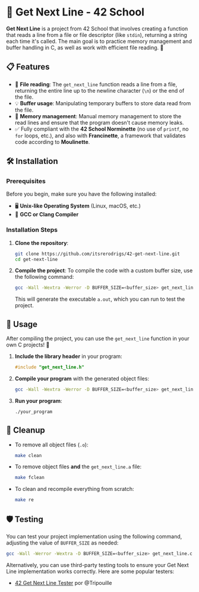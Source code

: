 # 🚀 Get Next Line - 42 School

**Get Next Line** is a project from 42 School that involves creating a function that reads a line from a file or file descriptor (like `stdin`), returning a string each time it's called. The main goal is to practice memory management and buffer handling in C, as well as work with efficient file reading. 🌱

## 📋 Features

- 📄 **File reading**: The `get_next_line` function reads a line from a file, returning the entire line up to the newline character (`\n`) or the end of the file.
- 💡 **Buffer usage**: Manipulating temporary buffers to store data read from the file.
- 🧠 **Memory management**: Manual memory management to store the read lines and ensure that the program doesn't cause memory leaks.
- ✅ Fully compliant with the **42 School Norminette** (no use of `printf`, no `for` loops, etc.), and also with **Francinette**, a framework that validates code according to **Moulinette**.

## 🛠️ Installation

### Prerequisites

Before you begin, make sure you have the following installed:

- 🖥️ **Unix-like Operating System** (Linux, macOS, etc.)
- 🔧 **GCC or Clang Compiler**

### Installation Steps

1. **Clone the repository**:
    ```bash
    git clone https://github.com/itsrerodrigs/42-get-next-line.git
    cd get-next-line
    ```

2. **Compile the project**:
    To compile the code with a custom buffer size, use the following command:

    ```bash
    gcc -Wall -Wextra -Werror -D BUFFER_SIZE=<buffer_size> get_next_line.c get_next_line_utils.c
    ```

    This will generate the executable `a.out`, which you can run to test the project.

## 🚀 Usage

After compiling the project, you can use the `get_next_line` function in your own C projects! 🎯

1. **Include the library header** in your program:
    ```c
    #include "get_next_line.h"
    ```

2. **Compile your program** with the generated object files:
    ```bash
    gcc -Wall -Wextra -Werror -D BUFFER_SIZE=<buffer_size> get_next_line.c get_next_line_utils.c -o your_program
    ```

3. **Run your program**:
    ```bash
    ./your_program
    ```

## 🧹 Cleanup

- To remove all object files (`.o`):
    ```bash
    make clean
    ```

- To remove object files **and** the `get_next_line.a` file:
    ```bash
    make fclean
    ```

- To clean and recompile everything from scratch:
    ```bash
    make re
    ```

## 🛡️ Testing

You can test your project implementation using the following command, adjusting the value of `BUFFER_SIZE` as needed:

```bash
gcc -Wall -Werror -Wextra -D BUFFER_SIZE=<buffer_size> get_next_line.c get_next_line_utils.c && ./a.out
```

Alternatively, you can use third-party testing tools to ensure your Get Next Line implementation works correctly. Here are some popular testers:

- [42 Get Next Line Tester](https://github.com/Tripouille/get_next_line_tester) por @Tripouille